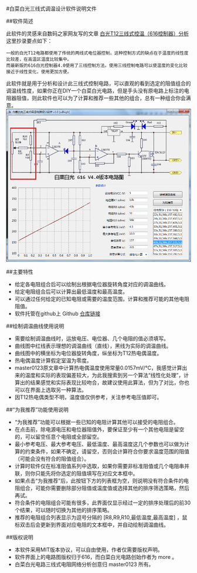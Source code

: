 #白菜白光三线式调温设计软件说明文件

##软件简述

  此软件的灵感来自数码之家网友写的文章 [白光T12三线式控温（616控制器）分析](http://bbs.mydigit.cn/read.php?tid=985779) <br />
  这里抄录要点如下：

    一般的白光T12电路都使用了传统的两线式电位器控制，这种控制方式的缺点在于温度的线性度比较差，在高温区温度比较集中。
    而最新版的616白光控制器4.0使用了三线控制方法。使用三线控制电路可以使温度的变化比较接近于线性变化，使用更加方便。

  此软件就是用于分析和设计此三线式控制电路，可以直观的看到选定的阻值组合的调温线性度，如果你正在DIY一个白菜白光电路，但是手头没有原电路上标注的电阻器阻值，则此软件也可以为了计算和推荐一些其他的组合，总有一种组合你会满意。
![ScreenShot](https://github.com/cdhigh/CheapHakkoCurveAnalyser/blob/master/GUI/ScreenShot.png)

##主要特性

  * 给定各电阻组合后可以绘制出根据电位器旋转角度对应的调温曲线。
  * 给定电阻组合后可以计算出最低温度和最高温度。
  * 可以通过任何给定的已知电阻或需要的温度范围，计算和推荐可能的其他电阻阻值。
  * 软件托管在github上 Github [仓库链接](https://github.com/cdhigh/CheapHakkoCurveAnalyser)

##绘制调温曲线使用说明

  * 需要绘制调温曲线时，运放电压、电位器、几个电阻的值必须填写。
  * 曲线图中红线表示理想的调温曲线（直线），黑线为实际的调温曲线。
  * 曲线图中的横坐标为电位器旋转角度，纵坐标为T12热电偶温度。
  * 热电偶温度计算假定室温为零度。
  * master0123原文章中计算热电偶温度使用常量0.0157mV/℃，我感觉计算出来的温度和实际的表现偏差较大，为此我搜索到另一个算法“线性化处理”，计算出的结果感觉和实际表现比较吻合，故建议使用此算法，但为了对比，你也可以在界面上选取另一种算法。
  * 因T12热电偶类型不明，温度值仅供参考，关注参考电压值即可。

##“为我推荐”功能使用说明

  * “为我推荐”功能可以根据一些已知的电阻计算其他可以接受的电阻组合。
  * 在点击前，除电源电压和电位器阻值外，要保证至少有一个其他电阻是留空的，可以留空任意个电阻或全部留空。
  * 最小参考电压、最大参考电压、最低温度、最高温度这几个参数也可以做为计算的约束条件，如果不确定，请留空，否则会计算符合你要求温度范围的阻值（可能会没有符合的阻值组合）。
  * 计算时软件仅在标准阻值系列中选取，如果你需要非标准阻值或几个电阻串并联，则你只能先将你选定的阻值填写在对应文本框中。
  * 如果点击“为我推荐”后，此按钮下方的列表框为空，则说明没有符合条件的电阻组合，可能你需要删除部分阻值或温度值或选择其他的排序筛选策略，然后再试。
  * 符合条件的电阻组合可能有很多，此界面仅显示经过一定的排序处理后的前30个结果，可以随时切换为其他的排序策略。
  * 推荐的电阻组合列表显示为逗号分隔的 [R8,R9,R10,最低温度,最高温度] ，鼠标双击后会更新到界面对应电阻的文本框中，并自动绘制调温曲线。

##版权说明

  * 本软件采用MIT版本协议，可以自由使用，作者仅需要版权声明。
  * 软件界面上的电路图版权归于616，而白菜白光电路创始作者为 more 。
  * 白菜白光电路三线式电阻网络分析创意归 master0123 所有。
  